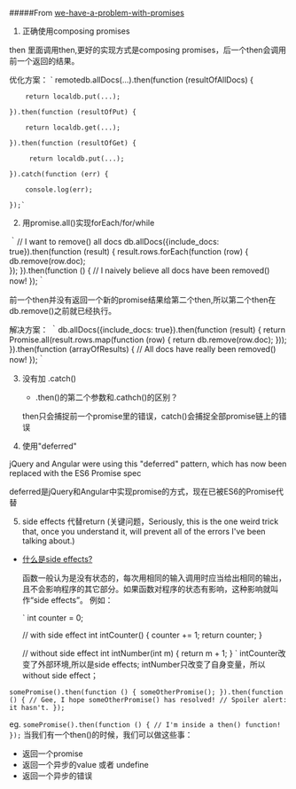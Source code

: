 #####From [we-have-a-problem-with-promises](https://pouchdb.com/2015/05/18/we-have-a-problem-with-promises.html)


1. 正确使用composing promises



then 里面调用then,更好的实现方式是composing promises，后一个then会调用前一个返回的结果。

优化方案：
`   remotedb.allDocs(...).then(function (resultOfAllDocs) {  

        return localdb.put(...);  

    }).then(function (resultOfPut) {  

        return localdb.get(...);  

    }).then(function (resultOfGet) {  

         return localdb.put(...);  

    }).catch(function (err) {  

        console.log(err);  

    });`



2. 用promise.all()实现forEach/for/while

｀// I want to remove() all docs
db.allDocs({include_docs: true}).then(function (result) {
  result.rows.forEach(function (row) {
    db.remove(row.doc);  
  });
}).then(function () {
  // I naively believe all docs have been removed() now!
});｀

前一个then并没有返回一个新的promise结果给第二个then,所以第二个then在db.remove()之前就已经执行。

解决方案：
｀db.allDocs({include_docs: true}).then(function (result) {
  return Promise.all(result.rows.map(function (row) {
    return db.remove(row.doc);
  }));
}).then(function (arrayOfResults) {
  // All docs have really been removed() now!
});｀


3. 没有加 .catch()

    * .then()的第二个参数和.cathch()的区别？

    then只会捕捉前一个promise里的错误，catch()会捕捉全部promise链上的错误


4. 使用"deferred"

jQuery and Angular were using this "deferred" pattern,
which has now been replaced with the ES6 Promise spec

deferred是jQuery和Angular中实现promise的方式，现在已被ES6的Promise代替

5. side effects 代替return 
(关键问题，Seriously, this is the one weird trick that, once you understand it, will prevent all of the errors I've been talking about.)

* [什么是side effects?](https://www.zhihu.com/question/30779564)

    函数一般认为是没有状态的，每次用相同的输入调用时应当给出相同的输出，且不会影响程序的其它部分。如果函数对程序的状态有影响，这种影响就叫作“side effects”。  例如：  

    `
        int counter = 0;

    // with side effect
    int intCounter() {
        counter += 1;
        return counter;
    }

    // without side effect
    int intNumber(int m) {
        return m + 1;
    }
    `
    intCounter改变了外部环境,所以是side effects; intNumber只改变了自身变量，所以without side effect；

`somePromise().then(function () {
  someOtherPromise();
}).then(function () {
  // Gee, I hope someOtherPromise() has resolved!
  // Spoiler alert: it hasn't.
});
`

eg.
`somePromise().then(function () {
  // I'm inside a then() function!
});`
当我们有一个then()的时候，我们可以做这些事：

  - 返回一个promise
  - 返回一个异步的value 或者 undefine
  - 返回一个异步的错误

